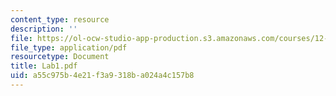```yaml
---
content_type: resource
description: ''
file: https://ol-ocw-studio-app-production.s3.amazonaws.com/courses/12-163-surface-processes-and-landscape-evolution-fall-2004/a55c975b4e21f3a9318ba024a4c157b8_Lab1.pdf
file_type: application/pdf
resourcetype: Document
title: Lab1.pdf
uid: a55c975b-4e21-f3a9-318b-a024a4c157b8
---
```

